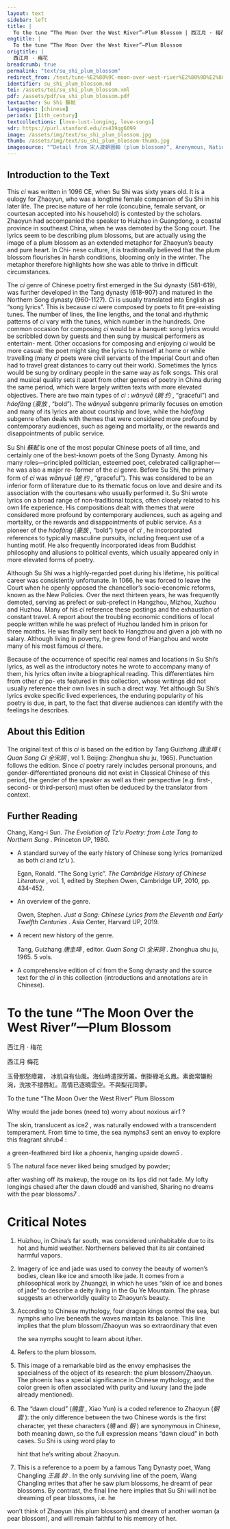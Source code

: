 ```yaml
---
layout: text
sidebar: left
title: |
  To the tune “The Moon Over the West River”—Plum Blossom | 西江月 · 梅花
engtitle: |
  To the tune “The Moon Over the West River”—Plum Blossom
origtitle: |
  西江月 · 梅花
breadcrumb: true
permalink: "text/su_shi_plum_blossom"
redirect_from: /text/tune-%E2%80%9C-moon-over-west-river%E2%80%9D%E2%80%94plum-blossom
identifier: su_shi_plum_blossom.md
tei: /assets/tei/su_shi_plum_blossom.xml
pdf: /assets/pdf/su_shi_plum_blossom.pdf
textauthor: Su Shi 蘇軾
languages: [chinese]
periods: [11th_century]
textcollections: [love-lust-longing, love-songs]
sdr: https://purl.stanford.edu/zs419qg6099
image: /assets/img/text/su_shi_plum_blossom.jpg
thumb: /assets/img/text/su_shi_plum_blossom-thumb.jpg
imagesource: "“Detail from 宋人歲朝圖軸 (plum blossom)”, Anonymous, National Palace Museum, Accession Number: K2A000201N000000000PAA [Public Domain]"
---
```

<h2>Introduction to the Text</h2>
<p>This <i> ci </i> was written in 1096 CE, when Su Shi was sixty years old. It is a eulogy for Zhaoyun, who was a longtime female companion of Su Shi in his later life. The precise nature of her role (concubine, female servant, or courtesan accepted into his household) is contested by the scholars. Zhaoyun had accompanied the speaker to Huizhao in Guangdong, a coastal province in southeast China, when he was demoted by the Song court. The lyrics seem to be describing plum blossoms, but are actually using the image of a plum blossom as an extended metaphor for Zhaoyun’s beauty and pure heart. In Chi- nese culture, it is traditionally believed that the plum blossom flourishes in harsh conditions, blooming only in the winter. The metaphor therefore highlights how she was able to thrive in difficult circumstances.</p>

<p>The <i> ci </i> genre of Chinese poetry first emerged in the Sui dynasty (581-619), was further developed in the Tang dynasty (618-907) and matured in the Northern Song dynasty (960-1127). <i> Ci </i> is usually translated into English as “song lyrics”. This is because <i> ci </i> were composed by poets to fit pre-existing tunes. The number of lines, the line lengths, and the tonal and rhythmic patterns of <i> ci </i> vary with the tunes, which number in the hundreds. One common occasion for composing <i> ci </i> would be a banquet: song lyrics would be scribbled down by guests and then sung by musical performers as entertain- ment. Other occasions for composing and enjoying <i> ci </i> would be more casual: the poet might sing the lyrics to himself at home or while travelling (many <i> ci </i> poets were civil servants of the Imperial Court and often had to travel great distances to carry out their work). Sometimes the lyrics would be sung by ordinary people in the same way as folk songs. This oral and musical quality sets it apart from other genres of poetry in China during the same period, which were largely written texts with more elevated objectives. There are two main types of <i> ci</i> : <i> wǎnyuē </i> (<em>婉 约</em> , “graceful”) and <i> háofàng </i> (<em>豪放</em> , “bold”). The <i> wǎnyuē </i> subgenre primarily focuses on emotion and many of its lyrics are about courtship and love, while the <i> háofàng </i> subgenre often deals with themes that were considered more profound by contemporary audiences, such as ageing and mortality, or the rewards and disappointments of public service.</p>

<p>Su Shi <em>蘇軾</em> is one of the most popular Chinese poets of all time, and certainly one of the best-known poets of the Song Dynasty. Among his many roles—principled politician, esteemed poet, celebrated calligrapher—he was also a major re- former of the <i> ci </i> genre. Before Su Shi, the primary form of <i> ci </i> was <i> wǎnyuē </i> (<em>婉 约</em> , “graceful”). This was considered to be an inferior form of literature due to its thematic focus on love and desire and its association with the courtesans who usually performed it. Su Shi wrote lyrics on a broad range of non-traditional topics, often closely related to his own life experience. His compositions dealt with themes that were considered more profound by contemporary audiences, such as ageing and mortality, or the rewards and disappointments of public service. As a pioneer of the <i> háofàng </i> (<em>豪放</em> , “bold”) type of <i> ci</i> , he incorporated references to typically masculine pursuits, including frequent use of a hunting motif. He also frequently incorporated ideas from Buddhist philosophy and allusions to political events, which usually appeared only in more elevated forms of poetry.</p>

<p>Although Su Shi was a highly-regarded poet during his lifetime, his political career was consistently unfortunate. In 1066, he was forced to leave the Court when he openly opposed the chancellor’s socio-economic reforms, known as the New Policies. Over the next thirteen years, he was frequently demoted, serving as prefect or sub-prefect in Hangzhou, Mizhou, Xuzhou and Huzhou. Many of his <i> ci </i> reference these postings and the exhaustion of constant travel. A report about the troubling economic conditions of local people written while he was prefect of Huzhou landed him in prison for three months. He was finally sent back to Hangzhou and given a job with no salary. Although living in poverty, he grew fond of Hangzhou and wrote many of his most famous <i> ci </i> there.</p>

<p>Because of the occurrence of specific real names and locations in Su Shi’s lyrics, as well as the introductory notes he wrote to accompany many of them, his lyrics often invite a biographical reading. This differentiates him from other <i> ci </i> po- ets featured in this collection, whose writings did not usually reference their own lives in such a direct way. Yet although Su Shi’s lyrics evoke specific lived experiences, the enduring popularity of his poetry is due, in part, to the fact that diverse audiences can identify with the feelings he describes.</p>

<h2>About this Edition</h2>
<p>The original text of this <i> ci </i> is based on the edition by Tang Guizhang <em>唐圭璋</em> (<i> Quan Song Ci </i> <em>全宋詞</em> , vol 1. Beijing: Zhonghua shu ju, 1965). Punctuation follows the edition. Since <i> ci </i> poetry rarely includes personal pronouns, and gender-differentiated pronouns did not exist in Classical Chinese of this period, the gender of the speaker as well as their perspective (e.g. first-, second- or third-person) must often be deduced by the translator from context.</p>

<h2>Further Reading</h2>
<p>Chang, Kang-i Sun. <i> The Evolution of Tz’u Poetry: from Late Tang to Northern Sung</i> . Princeton UP, 1980.</p>
<ul>
<li>
<p>A standard survey of the early history of Chinese song lyrics (romanized as both <em>ci</em> and <em>tz’u</em> ).</p>
<p>Egan, Ronald. “The Song Lyric”. <i> The Cambridge History of Chinese Literature</i> , vol. 1, edited by Stephen Owen, Cambridge UP, 2010, pp. 434-452.</p>
</li>
<li>
<p>An overview of the genre.</p>
<p>Owen, Stephen. <i> Just a Song: Chinese Lyrics from the Eleventh and Early Twelfth Centuries</i> . Asia Center, Harvard UP, 2019.</p>
</li>
<li>
<p>A recent new history of the genre.</p>
<p>Tang, Guizhang <em>唐圭璋</em> , editor. <i> Quan Song Ci </i> <em>全宋詞</em> . Zhonghua shu ju, 1965. 5 vols.</p>
</li>
<li>
<p>A comprehensive edition of <em>ci</em> from the Song dynasty and the source text for the <em>ci</em> in this collection (introductions and annotations are in Chinese).</p>
</li>
</ul>
<h1>To the tune “The Moon Over the West River”—Plum Blossom</h1>
<p>西江月 · 梅花</p>

<p>西江月 梅花</p>

<p>玉骨那愁瘴霧， 冰肌自有仙風。海仙時遣探芳叢。倒掛綠毛幺鳳。素面常嫌粉涴，洗妝不褪唇紅。高情已逐曉雲空。不與梨花同夢。</p>
<p>To the tune “The Moon Over the West River” Plum Blossom</p>

<p>Why would the jade bones (need to) worry about noxious air<em>1</em> ?</p>
<p>The skin, translucent as ice<em>2</em> , was naturally endowed with a transcendent temperament. From time to time, the sea nymphs<em>3</em> sent an envoy to explore this fragrant shrub<em>4</em> :</p>
<p>a green-feathered bird like a phoenix, hanging upside down<em>5</em> .</p>
<p>5 The natural face never liked being smudged by powder;</p>
<p>after washing off its makeup, the rouge on its lips did not fade. My lofty longings chased after the dawn cloud<em>6</em> and vanished, Sharing no dreams with the pear blossoms<em>7</em> .</p>

<h1>Critical Notes</h1>

<ol id="l2">
<li>
<p>Huizhou, in China’s far south, was considered uninhabitable due to its hot and humid weather. Northerners believed that its air contained harmful vapors.</p>
</li>
<li>
<p>Imagery of ice and jade was used to convey the beauty of women’s bodies, clean like ice and smooth like jade. It comes from a philosophical work by Zhuangzi, in which he uses “skin of ice and bones of jade” to describe a deity living in the Gu Ye Mountain. The phrase suggests an otherworldly quality to Zhaoyun’s beauty.</p>
</li>
<li>
<p>According to Chinese mythology, four dragon kings control the sea, but nymphs who live beneath the waves maintain its balance. This line implies that the plum blossom/Zhaoyun was so extraordinary that even</p>
<p>the sea nymphs sought to learn about it/her.</p>
</li>
<li>
<p>Refers to the plum blossom.</p>
</li>
<li>
<p>This image of a remarkable bird as the envoy emphasises the specialness of the object of its research: the plum blossom/Zhaoyun. The phoenix has a special significance in Chinese mythology, and the color green is often associated with purity and luxury (and the jade already mentioned).</p>
</li>
<li>
<p>The “dawn cloud” (<em>曉雲</em> , Xiao Yun) is a coded reference to Zhaoyun (<em>朝雲</em> ): the only difference between the two Chinese words is the first character, yet these characters (<em>曉</em> and <em>朝</em> ) are synonymous in Chinese, both meaning dawn, so the full expression means “dawn cloud” in both cases. Su Shi is using word play to</p>
<p>hint that he’s writing about Zhaoyun.</p>
</li>
<li>
<p>This is a reference to a poem by a famous Tang Dynasty poet, Wang Changling <em>王昌 龄</em> . In the only surviving line of the poem, Wang Changling writes that after he saw plum blossoms, he dreamt of pear blossoms. By contrast, the final line here implies that Su Shi will not be dreaming of pear blossoms, i.e. he</p>
</li>
</ol>
<p>won’t think of Zhaoyun (his plum blossom) and dream of another woman (a pear blossom), and will remain faithful to his memory of her.</p>
